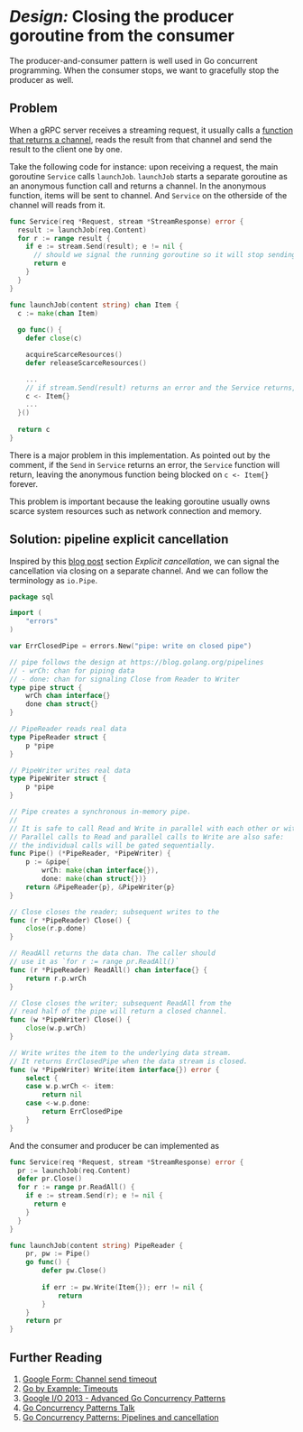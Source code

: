 # _Design:_ Closing the producer goroutine from the consumer

The producer-and-consumer pattern is well used in Go concurrent programming. When
the consumer stops, we want to gracefully stop the producer as well.

## Problem

When a gRPC server receives a streaming request,  it usually calls a
[function that returns a channel](https://talks.golang.org/2012/concurrency.slide#25),
reads the result from that channel and send the result to the client one by one.

Take the following code for instance: upon receiving a request, the main goroutine
`Service` calls `launchJob`. `launchJob` starts a separate goroutine as an anonymous
function call and returns a channel. In the anonymous function, items will be sent to
channel. And `Service` on the otherside of the channel will reads from it.

```go
func Service(req *Request, stream *StreamResponse) error {
  result := launchJob(req.Content)
  for r := range result {
    if e := stream.Send(result); e != nil {
      // should we signal the running goroutine so it will stop sending?
      return e
    }
  }
}

func launchJob(content string) chan Item {
  c := make(chan Item)
  
  go func() {
    defer close(c)

    acquireScarceResources()
    defer releaseScarceResources()

    ...
    // if stream.Send(result) returns an error and the Service returns, this will be blocked
    c <- Item{}
    ...
  }()
  
  return c
}
```

There is a major problem in this implementation. As pointed out by the comment,
if the `Send` in `Service` returns an error, the `Service` function will return,
leaving the anonymous function being blocked on `c <- Item{}` forever.

This problem is important because the leaking goroutine usually owns scarce system
resources such as network connection and memory.


## Solution: pipeline explicit cancellation

Inspired by this [blog post](https://blog.golang.org/pipelines) section
*Explicit cancellation*, we can signal the cancellation via closing on a separate
channel. And we can follow the terminology as `io.Pipe`.

```go
package sql

import (
	"errors"
)

var ErrClosedPipe = errors.New("pipe: write on closed pipe")

// pipe follows the design at https://blog.golang.org/pipelines
// - wrCh: chan for piping data
// - done: chan for signaling Close from Reader to Writer
type pipe struct {
	wrCh chan interface{}
	done chan struct{}
}

// PipeReader reads real data
type PipeReader struct {
	p *pipe
}

// PipeWriter writes real data
type PipeWriter struct {
	p *pipe
}

// Pipe creates a synchronous in-memory pipe.
//
// It is safe to call Read and Write in parallel with each other or with Close.
// Parallel calls to Read and parallel calls to Write are also safe:
// the individual calls will be gated sequentially.
func Pipe() (*PipeReader, *PipeWriter) {
	p := &pipe{
		wrCh: make(chan interface{}),
		done: make(chan struct{})}
	return &PipeReader{p}, &PipeWriter{p}
}

// Close closes the reader; subsequent writes to the
func (r *PipeReader) Close() {
	close(r.p.done)
}

// ReadAll returns the data chan. The caller should
// use it as `for r := range pr.ReadAll()`
func (r *PipeReader) ReadAll() chan interface{} {
	return r.p.wrCh
}

// Close closes the writer; subsequent ReadAll from the
// read half of the pipe will return a closed channel.
func (w *PipeWriter) Close() {
	close(w.p.wrCh)
}

// Write writes the item to the underlying data stream.
// It returns ErrClosedPipe when the data stream is closed.
func (w *PipeWriter) Write(item interface{}) error {
	select {
	case w.p.wrCh <- item:
		return nil
	case <-w.p.done:
		return ErrClosedPipe
	}
}
```

And the consumer and producer be can implemented as

```go
func Service(req *Request, stream *StreamResponse) error {
  pr := launchJob(req.Content)
  defer pr.Close()
  for r := range pr.ReadAll() {
    if e := stream.Send(r); e != nil {
      return e
    }
  }
}

func launchJob(content string) PipeReader {
	pr, pw := Pipe()
	go func() {
		defer pw.Close()
		
		if err := pw.Write(Item{}); err != nil {
			return
		}
	}
	return pr
}
```

## Further Reading

1. [Google Form: Channel send timeout](https://groups.google.com/forum/#!topic/golang-nuts/Oth9CmJPoqo)
2. [Go by Example: Timeouts](https://gobyexample.com/timeouts)
3. [Google I/O 2013 - Advanced Go Concurrency Patterns](https://www.youtube.com/watch?v=QDDwwePbDtw&t=111s)
4. [Go Concurrency Patterns Talk](https://talks.golang.org/2012/concurrency.slide)
5. [Go Concurrency Patterns: Pipelines and cancellation](https://blog.golang.org/pipelines)